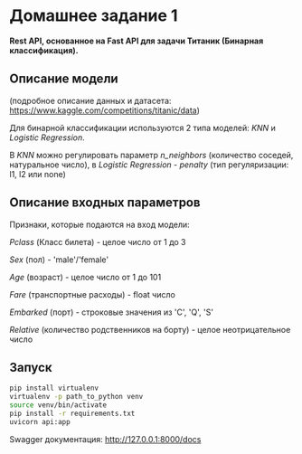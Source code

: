 # Домашнее задание 1
**Rest API, основанное на Fast API для задачи Титаник (Бинарная классификация).**
## Описание модели

(подробное описание данных и датасета: https://www.kaggle.com/competitions/titanic/data)

Для бинарной классификации используются 2 типа моделей: *KNN* и *Logistic Regression*.

В *KNN* можно регулировать параметр *n_neighbors* (количество соседей, натуральное число), в *Logistic Regression* - *penalty* (тип регуляризации: l1, l2 или none)

## Описание входных параметров
Признаки, которые подаются на вход модели: 

*Pclass* (Класс билета) - целое число от 1 до 3

*Sex* (пол) - 'male'/'female'

*Age* (возраст) - целое число от 1 до 101

*Fare* (транспортные расходы) - float число

*Embarked* (порт) - строковые значения из 'C', 'Q', 'S'

*Relative* (количество родственников на борту) - целое неотрицательное число

##  Запуск
```bash
pip install virtualenv
virtualenv -p path_to_python venv
source venv/bin/activate
pip install -r requirements.txt
uvicorn api:app
```
Swagger документация: http://127.0.0.1:8000/docs

